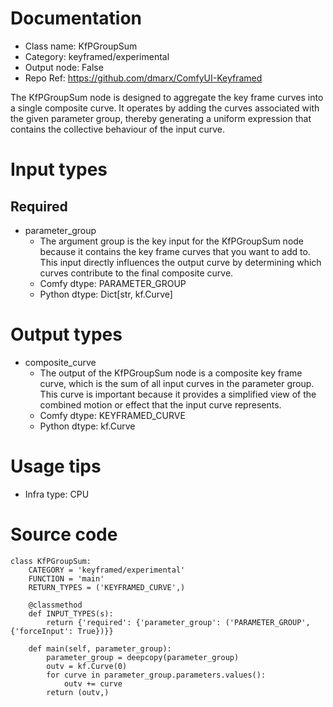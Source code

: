 # Documentation
- Class name: KfPGroupSum
- Category: keyframed/experimental
- Output node: False
- Repo Ref: https://github.com/dmarx/ComfyUI-Keyframed

The KfPGroupSum node is designed to aggregate the key frame curves into a single composite curve. It operates by adding the curves associated with the given parameter group, thereby generating a uniform expression that contains the collective behaviour of the input curve.

# Input types
## Required
- parameter_group
    - The argument group is the key input for the KfPGroupSum node because it contains the key frame curves that you want to add to. This input directly influences the output curve by determining which curves contribute to the final composite curve.
    - Comfy dtype: PARAMETER_GROUP
    - Python dtype: Dict[str, kf.Curve]

# Output types
- composite_curve
    - The output of the KfPGroupSum node is a composite key frame curve, which is the sum of all input curves in the parameter group. This curve is important because it provides a simplified view of the combined motion or effect that the input curve represents.
    - Comfy dtype: KEYFRAMED_CURVE
    - Python dtype: kf.Curve

# Usage tips
- Infra type: CPU

# Source code
```
class KfPGroupSum:
    CATEGORY = 'keyframed/experimental'
    FUNCTION = 'main'
    RETURN_TYPES = ('KEYFRAMED_CURVE',)

    @classmethod
    def INPUT_TYPES(s):
        return {'required': {'parameter_group': ('PARAMETER_GROUP', {'forceInput': True})}}

    def main(self, parameter_group):
        parameter_group = deepcopy(parameter_group)
        outv = kf.Curve(0)
        for curve in parameter_group.parameters.values():
            outv += curve
        return (outv,)
```